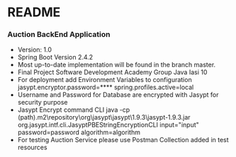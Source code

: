 # README

### Auction BackEnd Application
* Version: 1.0
* Spring Boot Version 2.4.2
* Most up-to-date implementation will be found in the branch master.
* Final Project Software Development Academy Group Java Iasi 10
* For deployment add Environment Variables to configuration jasypt.encryptor.password=**** spring.profiles.active=local
* Username and Password for Database are encrypted with Jasypt for security purpose
* Jasypt Encrypt command CLI java -cp (path)\.m2\repository\org\jasypt\jasypt\1.9.3\jasypt-1.9.3.jar  org.jasypt.intf.cli.JasyptPBEStringEncryptionCLI input="input" password=password algorithm=algorithm
* For testing Auction Service please use Postman Collection added in test resources
